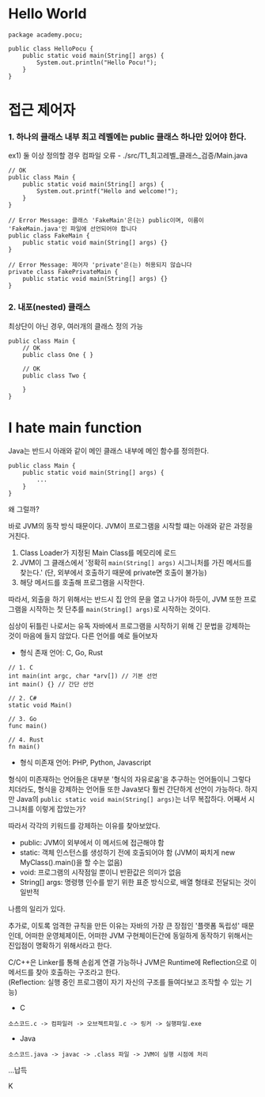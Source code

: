 # Hello World
```angular2html
package academy.pocu;

public class HelloPocu {
    public static void main(String[] args) {
        System.out.println("Hello Pocu!");
    }
}
```
# 접근 제어자
### 1. 하나의 클래스 내부 최고 레벨에는 public 클래스 하나만 있어야 한다.
ex1) 둘 이상 정의할 경우 컴파일 오류 - ./src/T1_최고레벨_클래스_검증/Main.java
```angular2html
// OK
public class Main {
    public static void main(String[] args) {
        System.out.printf("Hello and welcome!");
    }
}

// Error Message: 클래스 'FakeMain'은(는) public이며, 이름이 'FakeMain.java'인 파일에 선언되어야 합니다
public class FakeMain {
    public static void main(String[] args) {}
}

// Error Message: 제어자 'private'은(는) 허용되지 않습니다
private class FakePrivateMain {
    public static void main(String[] args) {}
}
```
### 2. 내포(nested) 클래스
최상단이 아닌 경우, 여러개의 클래스 정의 가능
```angular2html
public class Main {
    // OK
    public class One { }
    
    // OK
    public class Two {
        
    }
}
```

# I hate main function
Java는 반드시 아래와 같이 메인 클래스 내부에 메인 함수를 정의한다.
```angular2html
public class Main {
    public static void main(String[] args) {
        ...
    }
}
```
왜 그럴까?

바로 JVM의 동작 방식 때문이다. JVM이 프로그램을 시작할 떄는 아래와 같은 과정을 거친다.
1. Class Loader가 지정된 Main Class를 메모리에 로드
2. JVM이 그 클래스에서 '정확히 `main(String[] args)` 시그니처를 가진 메서드를 찾는다.' (단, 외부에서 호출하기 때문에 private면 호출이 불가능)
3. 해당 메서드를 호출해 프로그램을 시작한다.

따라서, 외출을 하기 위해서는 반드시 집 안의 문을 열고 나가야 하듯이, JVM 또한 프로그램을 시작하는 첫 단추를 `main(String[] args)`로 시작하는 것이다.

심상이 뒤틀린 나로서는 유독 자바에서 프로그램을 시작하기 위해 긴 문법을 강제하는 것이 마음에 들지 않았다. 다른 언어를 예로 들어보자
- 형식 존재 언어: C, Go, Rust
```angular2html
// 1. C
int main(int argc, char *arv[]) // 기본 선언
int main() {} // 간단 선언

// 2. C#
static void Main()

// 3. Go
func main()

// 4. Rust
fn main()
```
- 형식 미존재 언어: PHP, Python, Javascript

형식이 미존재하는 언어들은 대부분 '형식의 자유로움'을 추구하는 언어들이니 그렇다 치더라도, 형식을 강제하는 언어들 또한 Java보다 훨씬 간단하게 선언이 가능하다.
하지만 Java의 `public static void main(String[] args)`는 너무 복잡하다. 어째서 시그니처를 이렇게 잡았는가?

따라서 각각의 키워드를 강제하는 이유를 찾아보았다.
- public: JVM이 외부에서 이 메서드에 접근해야 함
- static: 객체 인스턴스를 생성하기 전에 호출되어야 함 (JVM이 짜치게 new MyClass().main()을 할 수는 없음)
- void: 프로그램의 시작점일 뿐이니 반환값은 의미가 없음
- String[] args: 명령행 인수를 받기 위한 표준 방식으로, 배열 형태로 전달되는 것이 일반적

나름의 일리가 있다.

추가로, 이토록 엄격한 규칙을 만든 이유는 자바의 가장 큰 장점인 '플랫폼 독립성' 때문인데, 어떠한 운영체제이든,
어떠한 JVM 구현체이든간에 동일하게 동작하기 위해서는 진입점이 명확하기 위해서라고 한다.

C/C++은 Linker를 통해 손쉽게 연결 가능하나 JVM은 Runtime에 Reflection으로 이 메서드를 찾아 호출하는 구조라고 한다.<br>(Reflection: 실행 중인 프로그램이 자기 자신의 구조를 들여다보고 조작할 수 있는 기능)

- C
```angular2html
소스코드.c -> 컴파일러 -> 오브젝트파일.c -> 링커 -> 실행파일.exe
```
- Java
```angular2html
소스코드.java -> javac -> .class 파일 -> JVM이 실행 시점에 처리
```

...납득

K